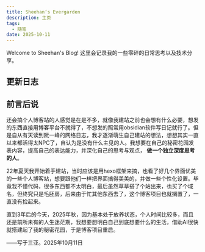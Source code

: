 ```yaml
---
title: Sheehan‘s Evergarden
description: 主页
tags:
  - 随笔
date: 2025-10-11
---
```

Welcome to Sheehan's Blog!
这里会记录我的一些零碎的日常思考以及技术分享。


## 更新日志


## 前言后说

还会搞个人博客站的人感觉是在是不多，就像我建站之前也会想有什么必要，想发的东西直接用博客平台不就得了，不想发的照常用obsidian软件写日记就行了。但是自从有天读到阮一峰的网络日志，我才逐渐萌生自己建站的想法，想想其实一直以来都活得太NPC了，自认为是没有什么主见的人。我想要在自己的秘密花园发表内容，提高自己的表达能力，并深化自己的思考与观点， **做一个独立深度思考的人**。

22年夏天我开始着手建站，当时应该是用hexo框架来搞，也看了好几个界面优美的一些个人博客站，想要跟他们一样把界面搞得美美的，并做一些个性化设置。毕竟我不懂代码，很多东西都不太明白，最后虽然草草搭了个站出来，也买了个域名，但终究只是毛胚房，后来由于忙其他东西去了，这个博客项目也就搁置了，一直没有捡起来。

直到3年后的今天，2025年秋，因为基本处于放养状态，个人时间比较多，而且还是前所未有的人生迷茫期，我想要想明白自己到底想要什么的生活，借助AI很快就搭建起了我的秘密花园，于是博客项目重启。

——写于三亚。2025年10月11日